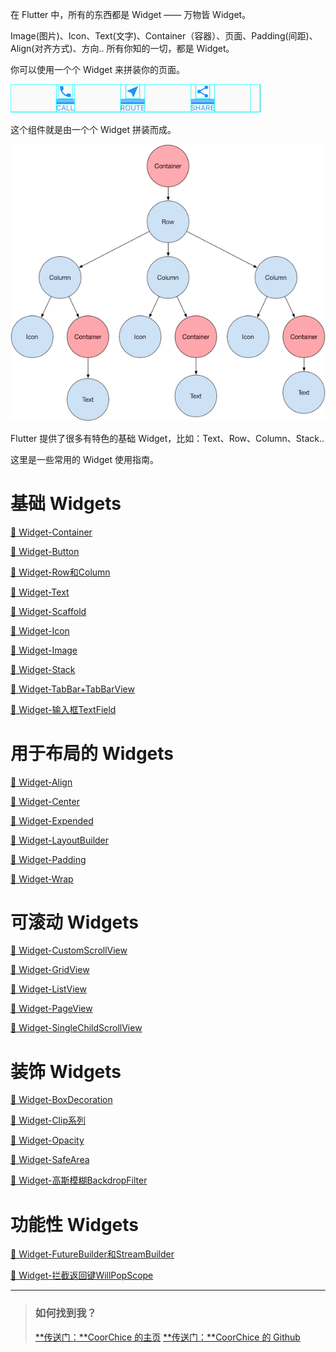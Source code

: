 
在 Flutter 中，所有的东西都是 Widget —— 万物皆 Widget。

Image(图片)、Icon、Text(文字)、Container（容器）、页面、Padding(间距)、Align(对齐方式)、方向.. 所有你知的一切，都是 Widget。

你可以使用一个个 Widget 来拼装你的页面。

![](https://raw.githubusercontent.com/chenBingX/img/master/Flutter/Flutter-widget1.png)

这个组件就是由一个个 Widget 拼装而成。

![](https://raw.githubusercontent.com/chenBingX/img/master/Flutter/Flutter-widget11.png)

Flutter 提供了很多有特色的基础 Widget，比如：Text、Row、Column、Stack..

这里是一些常用的 Widget 使用指南。

# 基础 Widgets

[🚫 Widget-Container](https://github.com/chenBingX/CoorChiceArticale/blob/master/Flutter/Widget-Container.md)

[🚫 Widget-Button](https://github.com/chenBingX/CoorChiceArticale/blob/master/Flutter/Widget-Button.md)

[🚫 Widget-Row和Column](https://github.com/chenBingX/CoorChiceArticale/blob/master/Flutter/Widget-Row和Column.md)

[🚫 Widget-Text](https://github.com/chenBingX/CoorChiceArticale/blob/master/Flutter/Widget-Text.md)

[🚫 Widget-Scaffold](https://github.com/chenBingX/CoorChiceArticale/blob/master/Flutter/Widget-Scaffold.md)

[🚫 Widget-Icon](https://github.com/chenBingX/CoorChiceArticale/blob/master/Flutter/Widget-Icon.md)

[🚫 Widget-Image](https://github.com/chenBingX/CoorChiceArticale/blob/master/Flutter/Widget-Image.md)

[🚫 Widget-Stack](https://github.com/chenBingX/CoorChiceArticale/blob/master/Flutter/Widget-Stack.md)

[🚫 Widget-TabBar+TabBarView](https://github.com/chenBingX/CoorChiceArticale/blob/master/Flutter/Widget-TabBar+TabBarView.md)

[🚫 Widget-输入框TextField](https://github.com/chenBingX/CoorChiceArticale/blob/master/Flutter/Widget-输入框TextField.md)

# 用于布局的 Widgets

[🚫 Widget-Align](https://github.com/chenBingX/CoorChiceArticale/blob/master/Flutter/Widget-Align.md)

[🚫 Widget-Center](https://github.com/chenBingX/CoorChiceArticale/blob/master/Flutter/Widget-Center.md)

[🚫 Widget-Expended](https://github.com/chenBingX/CoorChiceArticale/blob/master/Flutter/Widget-Expended.md)

[🚫 Widget-LayoutBuilder]()

[🚫 Widget-Padding](https://github.com/chenBingX/CoorChiceArticale/blob/master/Flutter/Widget-Padding.md)

[🚫 Widget-Wrap](https://github.com/chenBingX/CoorChiceArticale/blob/master/Flutter/Widget-Wrap.md)

# 可滚动 Widgets

[🚫 Widget-CustomScrollView](https://github.com/chenBingX/CoorChiceArticale/blob/master/Flutter/Widget-CustomScrollView.md)

[🚫 Widget-GridView](https://github.com/chenBingX/CoorChiceArticale/blob/master/Flutter/Widget-GridView.md)

[🚫 Widget-ListView](https://github.com/chenBingX/CoorChiceArticale/blob/master/Flutter/Widget-ListView.md)

[🚫 Widget-PageView](https://github.com/chenBingX/CoorChiceArticale/blob/master/Flutter/Widget-PageView.md)

[🚫 Widget-SingleChildScrollView](https://github.com/chenBingX/CoorChiceArticale/blob/master/Flutter/Widget-SingleChildScrollView.md)

# 装饰 Widgets

[🚫 Widget-BoxDecoration](https://github.com/chenBingX/CoorChiceArticale/blob/master/Flutter/Widget-BoxDecoration.md)

[🚫 Widget-Clip系列](https://github.com/chenBingX/CoorChiceArticale/blob/master/Flutter/Widget-Clip系列.md)

[🚫 Widget-Opacity](https://github.com/chenBingX/CoorChiceArticale/blob/master/Flutter/Widget-Opacity.md)

[🚫 Widget-SafeArea](https://github.com/chenBingX/CoorChiceArticale/blob/master/Flutter/Widget-SafeArea.md)

[🚫 Widget-高斯模糊BackdropFilter](https://github.com/chenBingX/CoorChiceArticale/blob/master/Flutter/Widget-高斯模糊BackdropFilter.md)

# 功能性 Widgets

[🚫 Widget-FutureBuilder和StreamBuilder]()

[🚫 Widget-拦截返回键WillPopScope](https://github.com/chenBingX/CoorChiceArticale/blob/master/Flutter/Widget-拦截返回键WillPopScope.md)


---

> ### 如何找到我？
> [**传送门：**CoorChice 的主页](https://juejin.im/user/57fc43b67db2a200595ffd94)
> [**传送门：**CoorChice 的 Github](https://github.com/chenBingX)